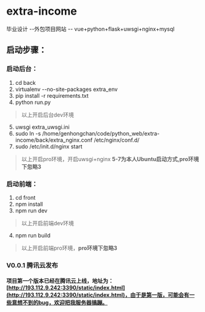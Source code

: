 # extra-income
毕业设计 --外包项目网站 -- vue+python+flask+uwsgi+nginx+mysql




## 启动步骤：
### 启动后台：
1. cd back 
2. virtualenv --no-site-packages extra_env
3. pip install -r requirements.txt 
4. python run.py
> 以上开启后台dev环境
5. uwsgi extra_uwsgi.ini
6. sudo ln -s /home/genhongchan/code/python_web/extra-income/back/extra_nginx.conf  /etc/nginx/conf.d/
7. sudo /etc/init.d/nginx start

> 以上开启pro环境，开启uwsgi+nginx **5-7为本人Ubuntu启动方式,pro环境下忽略3**


### 启动前端：
1. cd front
2. npm install
3. npm run dev
> 以上开启前端dev环境
4. npm run build

> 以上开启前端pro环境，**pro环境下忽略3**


### V0.0.1 腾讯云发布
#### 项目第一个版本已经在腾讯云上线，地址为：[http://193.112.9.242:3390/static/index.html](http://193.112.9.242:3390/static/index.html)，由于是第一版，可能会有一些意想不到的bug，欢迎把我服务器搞蹦。
